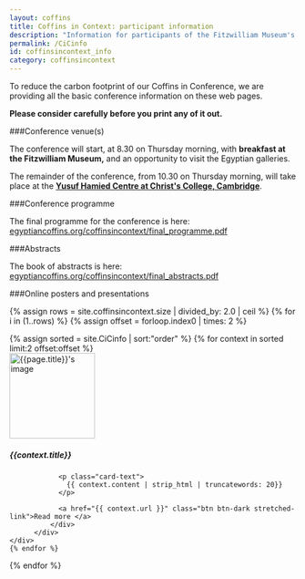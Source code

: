 ```yaml
---
layout: coffins
title: Coffins in Context: participant information
description: "Information for participants of the Fitzwilliam Museum's Coffins in Context conference 2024"
permalink: /CiCinfo
id: coffinsincontext_info
category: coffinsincontext
---
```

To reduce the carbon footprint of our Coffins in Conference, we are providing all the 
basic conference information on these web pages. 

**Please consider carefully before you print any of it out.**

###Conference venue(s)

The conference will start, at 8.30 on Thursday morning, with **breakfast at the Fitzwilliam Museum,**
and an opportunity to visit the Egyptian galleries.

The remainder of the conference, from 10.30 on Thursday morning, will take place at the 
**[Yusuf Hamied Centre at Christ's College, 
Cambridge](https://www.christs.cam.ac.uk/facilities/yusuf-hamied)**.

###Conference programme 

The final programme for the conference is here: 
[egyptiancoffins.org/coffinsincontext/final_programme.pdf](https://egyptiancoffins.org/coffinsincontext/final_programme.pdf)

###Abstracts

The book of abstracts is here:
[egyptiancoffins.org/coffinsincontext/final_abstracts.pdf](https://egyptiancoffins.org/coffinsincontext/final_abstracts.pdf)


###Online posters and presentations

{% assign rows = site.coffinsincontext.size | divided_by: 2.0 | ceil %}
{% for i in (1..rows) %}
  {% assign offset = forloop.index0 | times: 2 %}
  <div class="row">
  {% assign sorted = site.CiCinfo | sort:"order" %}
  {% for context in sorted limit:2 offset:offset %}
     <div class="col-md-6 mt-3">
          <div class="card h-100">
              <div class="card-body">
              <img class="align-self-center mr-3 rounded-circle float-right thumb-post" src="{{context.image}}"
                             alt="{{page.title}}'s image" height="150" width="150">
                <h5 class="card-title">{{context.title}}</h5>

                <p class="card-text">
                  {{ context.content | strip_html | truncatewords: 20}}
                </p>

                <a href="{{ context.url }}" class="btn btn-dark stretched-link">Read more </a>
              </div>
          </div>
    </div>
    {% endfor %}
  </div>
{% endfor %}
